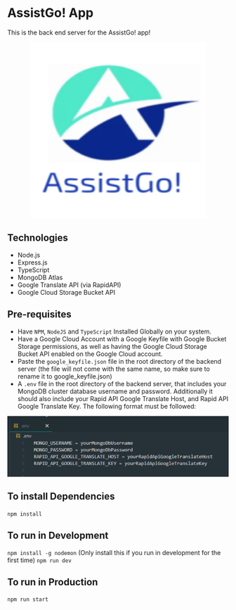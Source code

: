 # AssistGo! App

This is the back end server for the AssistGo! app!

<p align="center">
  <img width="400" height="400" src="./assistGoLogo.png">
</p>

## Technologies

- Node.js
- Express.js
- TypeScript
- MongoDB Atlas
- Google Translate API (via RapidAPI)
- Google Cloud Storage Bucket API

## Pre-requisites

- Have `NPM`, `NodeJS` and `TypeScript` Installed Globally on your system.
- Have a Google Cloud Account with a Google Keyfile with Google Bucket Storage permissions, as well as having the Google Cloud Storage Bucket API enabled on the Google Cloud account.
- Paste the `google_keyfile.json` file in the root directory of the backend server (the file will not come with the same name, so make sure to rename it to google_keyfile.json)
- A `.env` file in the root directory of the backend server, that includes your MongoDB cluster database username and password. Additionally it should also include your Rapid API Google Translate Host, and Rapid API Google Translate Key. The following format must be followed:

<p align="center">
  <img src="./envFileFormat.png">
</p>

## To install Dependencies

`npm install`

## To run in Development

`npm install -g nodemon` (Only install this if you run in development for the first time)
`npm run dev`

## To run in Production

`npm run start`
